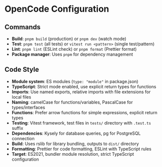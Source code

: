 # OpenCode Configuration

## Commands
- **Build**: `pnpm build` (production) or `pnpm dev` (watch mode)
- **Test**: `pnpm test` (all tests) or `vitest run <pattern>` (single test/pattern)
- **Lint**: `pnpm lint` (ESLint check) or `pnpm format` (Prettier format)
- **Package manager**: Uses `pnpm` for dependency management

## Code Style
- **Module system**: ES modules (`type: "module"` in package.json)
- **TypeScript**: Strict mode enabled, use explicit return types for functions
- **Imports**: Use named exports, relative imports with file extensions for local files
- **Naming**: camelCase for functions/variables, PascalCase for types/interfaces
- **Functions**: Prefer arrow functions for simple expressions, explicit return types
- **Testing**: Vitest framework, test files in `tests/` directory with `.test.ts` suffix
- **Dependencies**: Kysely for database queries, pg for PostgreSQL connection
- **Build**: Uses rslib for library bundling, outputs to `dist/` directory
- **Formatting**: Prettier for code formatting, ESLint with TypeScript rules
- **Target**: ES2021, bundler module resolution, strict TypeScript configuration
